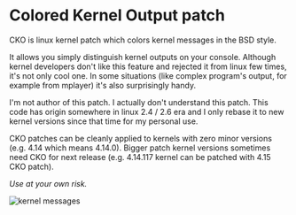 # Colored Kernel Output patch

CKO is linux kernel patch which colors kernel messages in the BSD style.

It allows you simply distinguish kernel outputs on your console. Although
kernel developers don't like this feature and rejected it from linux few times,
it's not only cool one. In some situations (like complex program's output, for
example from mplayer) it's also surprisingly handy.

I'm not author of this patch. I actually don't understand this patch.
This code has origin somewhere in linux 2.4 / 2.6 era and I only rebase
it to new kernel versions since that time for my personal use.

CKO patches can be cleanly applied to kernels with zero minor versions
(e.g. 4.14 which means 4.14.0). Bigger patch kernel versions sometimes
need CKO for next release (e.g. 4.14.117 kernel can be patched with
4.15 CKO patch).

*Use at your own risk.*

![kernel messages](https://jirig.ulmus.cz/cko/cko-example-devices.png)

